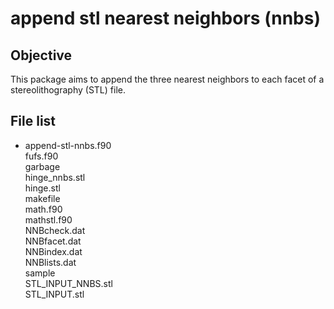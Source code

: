 # append stl nearest neighbors (nnbs)
## Objective
This package aims to append the three nearest neighbors to each facet of a stereolithography (STL) file.

## File list

- append-stl-nnbs.f90                                                                                                                                        
fufs.f90                                                                                                                                                   
garbage                                                                                                                                                    
hinge_nnbs.stl                                                                                                                                             
hinge.stl                                                                                                                                                  
makefile                                                                                                                                                   
math.f90                                                                                                                                                   
mathstl.f90                                                                                                                                                
NNBcheck.dat                                                                                                                                               
NNBfacet.dat                                                                                                                                               
NNBindex.dat                                                                                                                                               
NNBlists.dat                                                                                                                                               
sample                                                                                                                                                     
STL_INPUT_NNBS.stl                                                                                                                                         
STL_INPUT.stl
